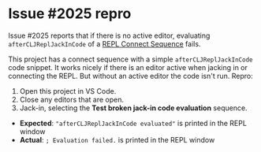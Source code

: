 # Issue #2025 repro

Issue #2025 reports that if there is no active editor, evaluating `afterCLJReplJackInCode` of a [REPL Connect Sequence](https://calva.io/connect-sequences/) fails.

This project has a connect sequence with a simple `afterCLJReplJackInCode` code snippet. It works nicely if there is an editor active when jacking in or connecting the REPL. But without an active editor the code isn't run. Repro:

1. Open this project in VS Code.
2. Close any editors that are open.
2. Jack-in, selecting the **Test broken jack-in code evaluation** sequence.

* **Expected**: `"afterCLJReplJackInCode evaluated"` is printed in the REPL window
* **Actual**: `; Evaluation failed.` is printed in the REPL window
